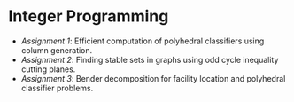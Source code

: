 # Integer Programming

- *Assignment 1*: Efficient computation of polyhedral classifiers using column generation.
- *Assignment 2*: Finding stable sets in graphs using odd cycle inequality cutting planes.
- *Assignment 3*: Bender decomposition for facility location and polyhedral classifier problems.
